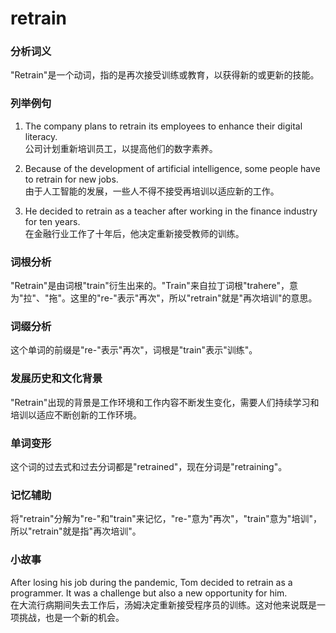 # retrain

### 分析词义

  

"Retrain"是一个动词，指的是再次接受训练或教育，以获得新的或更新的技能。

  

### 列举例句

  

1.  The company plans to retrain its employees to enhance their digital literacy.  
    公司计划重新培训员工，以提高他们的数字素养。
    
      
    
2.  Because of the development of artificial intelligence, some people have to retrain for new jobs.  
    由于人工智能的发展，一些人不得不接受再培训以适应新的工作。
    
      
    
3.  He decided to retrain as a teacher after working in the finance industry for ten years.  
    在金融行业工作了十年后，他决定重新接受教师的训练。
    
      
    

  

### 词根分析

  

"Retrain"是由词根"train"衍生出来的。"Train"来自拉丁词根"trahere"，意为"拉"、"拖"。这里的"re-"表示"再次"，所以"retrain"就是"再次培训"的意思。

  

### 词缀分析

  

这个单词的前缀是"re-"表示"再次"，词根是"train"表示"训练"。

  

### 发展历史和文化背景

  

"Retrain"出现的背景是工作环境和工作内容不断发生变化，需要人们持续学习和培训以适应不断创新的工作环境。

  

### 单词变形

  

这个词的过去式和过去分词都是"retrained"，现在分词是"retraining"。

  

### 记忆辅助

  

将"retrain"分解为"re-"和"train"来记忆，"re-"意为"再次"，"train"意为"培训"，所以"retrain"就是指"再次培训"。

  

### 小故事

  

After losing his job during the pandemic, Tom decided to retrain as a programmer. It was a challenge but also a new opportunity for him.  
在大流行病期间失去工作后，汤姆决定重新接受程序员的训练。这对他来说既是一项挑战，也是一个新的机会。
